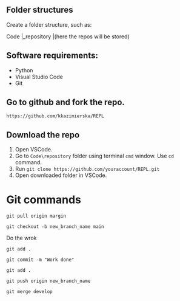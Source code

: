 ## Folder structures
Create a folder structure, such as:

Code
    |_repository
                |(here the repos will be stored)

## Software requirements:
- Python
- Visual Studio Code
- Git

## Go to github and fork the repo.
`https://github.com/kkazimierska/REPL`


## Download the repo

1. Open VSCode.
2. Go to `Code\repository` folder using terminal `cmd` window. Use `cd` command.
3. Run `git clone https://github.com/youraccount/REPL.git`
4. Open downloaded folder in VSCode.

# Git commands

`git pull origin margin`

`git checkout -b new_branch_name main`

Do the wrok

`git add .`

`git commit -m "Work done"`

`git add .`

`git push origin new_branch_name`

`git merge develop`